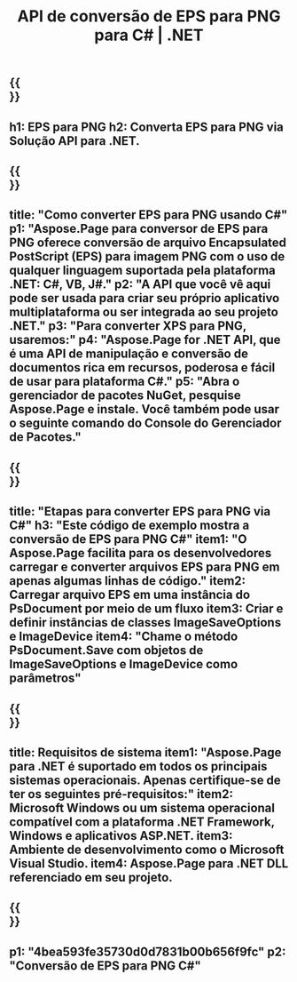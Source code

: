 ﻿---
translation: true
template: /_templates/_conversion-child-net.md
title: API de conversão de EPS para PNG para C# |  .NET
url: /net/conversion/eps-to-png/
description: Código de exemplo para conversão de EPS para PNG C#. Use o código de exemplo da API para conversão de arquivos EPS em lote para PNG em VB.NET, Asp.NET ou qualquer aplicativo baseado em .NET.
informat: EPS
outformat: PNG
otherformats: XPS PS
---

{{<section banner>}}
---
h1: EPS para PNG
h2: Converta EPS para PNG via Solução API para .NET.
---

{{<section overview>}}
---
title: "Como converter EPS para PNG usando C#"
p1: "Aspose.Page para conversor de EPS para PNG oferece conversão de arquivo Encapsulated PostScript (EPS) para imagem PNG com o uso de qualquer linguagem suportada pela plataforma .NET: C#, VB, J#."
p2: "A API que você vê aqui pode ser usada para criar seu próprio aplicativo multiplataforma ou ser integrada ao seu projeto .NET."
p3: "Para converter XPS para PNG, usaremos:"
p4: "Aspose.Page for .NET API, que é uma API de manipulação e conversão de documentos rica em recursos, poderosa e fácil de usar para plataforma C#."
p5: "Abra o gerenciador de pacotes NuGet, pesquise Aspose.Page e instale. Você também pode usar o seguinte comando do Console do Gerenciador de Pacotes."
---

{{<section feature1>}}
---
title: "Etapas para converter EPS para PNG via C#"
h3: "Este código de exemplo mostra a conversão de EPS para PNG C#"
item1: "O Aspose.Page facilita para os desenvolvedores carregar e converter arquivos EPS para PNG em apenas algumas linhas de código."
item2: Carregar arquivo EPS em uma instância do PsDocument por meio de um fluxo
item3: Criar e definir instâncias de classes ImageSaveOptions e ImageDevice
item4: "Chame o método PsDocument.Save com objetos de ImageSaveOptions e ImageDevice como parâmetros"
---

{{<section feature2>}}
---
title: Requisitos de sistema
item1: "Aspose.Page para .NET é suportado em todos os principais sistemas operacionais. Apenas certifique-se de ter os seguintes pré-requisitos:"
item2: Microsoft Windows ou um sistema operacional compatível com a plataforma .NET Framework, Windows e aplicativos ASP.NET.
item3: Ambiente de desenvolvimento como o Microsoft Visual Studio.
item4: Aspose.Page para .NET DLL referenciado em seu projeto.
---

{{<section gist>}}
---
p1: "4bea593fe35730d0d7831b00b656f9fc"
p2: "Conversão de EPS para PNG C#"
---

